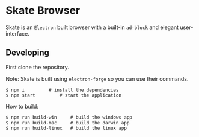 # Skate Browser
Skate is an `Electron` built browser with a built-in `ad-block` and elegant user-interface.

## Developing
First clone the repository.

Note: Skate is built using `electron-forge` so you can use their commands.
```
$ npm i 		# install the dependencies
$ npm start 		# start the application
```
How to build:
```
$ npm run build-win		# build the windows app
$ npm run build-mac		# build the darwin app
$ npm run build-linux	# build the linux app
```
